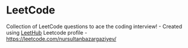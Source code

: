 # LeetCode
Collection of LeetCode questions to ace the coding interview! - Created using [LeetHub](https://github.com/QasimWani/LeetHub)
Leetcode profile - https://leetcode.com/nursultanbazargaziyev/
